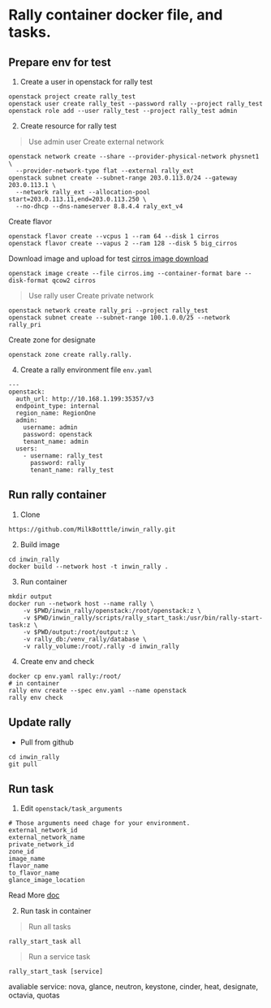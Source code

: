 # Rally container docker file, and tasks.

## Prepare env for test

1. Create a user in openstack for rally test
```
openstack project create rally_test
openstack user create rally_test --password rally --project rally_test
openstack role add --user rally_test --project rally_test admin
```

2. Create resource for rally test
> Use admin user 
Create external network
```
openstack network create --share --provider-physical-network physnet1 \
  --provider-network-type flat --external rally_ext
openstack subnet create --subnet-range 203.0.113.0/24 --gateway 203.0.113.1 \
  --network rally_ext --allocation-pool start=203.0.113.11,end=203.0.113.250 \
  --no-dhcp --dns-nameserver 8.8.4.4 raly_ext_v4
```
Create flavor
```
openstack flavor create --vcpus 1 --ram 64 --disk 1 cirros
openstack flavor create --vapus 2 --ram 128 --disk 5 big_cirros
```
Download image and upload for test 
[cirros image download](http://download.cirros-cloud.net/0.4.0/cirros-0.4.0-x86_64-disk.img)
```
openstack image create --file cirros.img --container-format bare --disk-format qcow2 cirros
```
> Use rally user
Create private network 
```
openstack network create rally_pri --project rally_test
openstack subnet create --subnet-range 100.1.0.0/25 --network rally_pri
```
Create zone for designate
```
openstack zone create rally.rally.
```
4. Create a rally environment file `env.yaml`
```
---
openstack:
  auth_url: http://10.168.1.199:35357/v3
  endpoint_type: internal
  region_name: RegionOne
  admin:
    username: admin
    password: openstack
    tenant_name: admin
  users:
    - username: rally_test
      password: rally
      tenant_name: rally_test
```

## Run rally container 
1. Clone 
```
https://github.com/MilkBotttle/inwin_rally.git
```
2. Build image
```
cd inwin_rally
docker build --network host -t inwin_rally .
```
3. Run container 
```
mkdir output
docker run --network host --name rally \
    -v $PWD/inwin_rally/openstack:/root/openstack:z \
    -v $PWD/inwin_rally/scripts/rally_start_task:/usr/bin/rally-start-task:z \
    -v $PWD/output:/root/output:z \
    -v rally_db:/venv_rally/database \
    -v rally_volume:/root/.rally -d inwin_rally
```
4. Create env and check
```
docker cp env.yaml rally:/root/
# in container
rally env create --spec env.yaml --name openstack
rally env check 
```

## Update rally 
* Pull from github
```
cd inwin_rally 
git pull
```
## Run task
1. Edit `openstack/task_arguments`
```
# Those arguments need chage for your environment.
external_network_id 
external_network_name 
private_network_id 
zone_id 
image_name 
flavor_name 
to_flavor_name 
glance_image_location
```
Read More [doc](openstack/README.rst) 

2. Run task in container 
> Run all tasks
```
rally_start_task all
```
> Run a service task
```
rally_start_task [service]
```
avaliable service: nova, glance, neutron, keystone, cinder, heat,
designate, octavia, quotas


